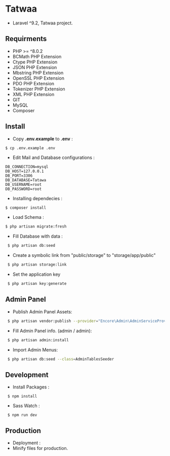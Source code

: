 # Tatwaa
 - Laravel ^9.2, Tatwaa project.

## Requirments

- PHP >= ^8.0.2
- BCMath PHP Extension
- Ctype PHP Extension
- JSON PHP Extension
- Mbstring PHP Extension
- OpenSSL PHP Extension
- PDO PHP Extension
- Tokenizer PHP Extension
- XML PHP Extension
- GIT
- MySQL
- Composer



## Install


- Copy **.env.example** to **.env** :

```
$ cp .env.example .env
```

- Edit Mail and Database configurations :
```
DB_CONNECTION=mysql
DB_HOST=127.0.0.1
DB_PORT=3306
DB_DATABASE=Tatawa
DB_USERNAME=root
DB_PASSWORD=root
```

- Installing dependecies :
```sh
$ composer install
```

- Load Schema :
```sh
$ php artisan migrate:fresh
```

- Fill Database with data :
```sh
 $ php artisan db:seed
 ```
 
- Create a symbolic link from "public/storage" to "storage/app/public"
```sh
 $ php artisan storage:link
```

- Set the application key
```sh
 $ php artisan key:generate
```


## Admin Panel

- Publish Admin Panel Assets:
```sh
 $ php artisan vendor:publish --provider="Encore\Admin\AdminServiceProvider"
 ```
 
 - Fill Admin Panel info. (admin / admin):
 ```sh
  $ php artisan admin:install
  ```

 - Import Admin Menus:
 ```sh
  $ php artisan db:seed --class=AdminTablesSeeder
  ```


## Development

- Install Packages :
```
 $ npm install
 ``` 
 
- Sass Watch :
```
 $ npm run dev
 ``` 

## Production
- Deployment :
- Minify files for production.

